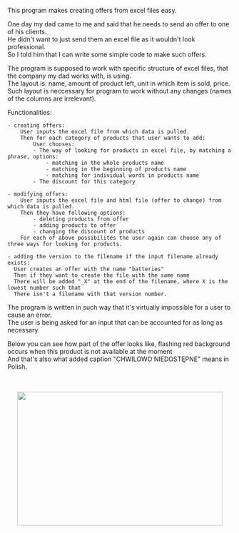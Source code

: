 This program makes creating offers from excel files easy.

One day my dad came to me and said that he needs to send an offer to one of his clients.</br>
He didn't want to just send them an excel file as it wouldn't look professional.</br>
So I told him that I can write some simple code to make such offers.</br>

The program is supposed to work with specific structure of excel files, that the company my dad works with, is using.</br>
The layout is: name, amount of product left, unit in which item is sold, price.</br>
Such layout is neccessary for program to work without any changes (names of the columns are irrelevant).</br>

Functionalities:

    - creating offers:
        User inputs the excel file from which data is pulled.
        Then for each category of products that user wants to add:
            User chooses:
            - The way of looking for products in excel file, by matching a phrase, options:
                - matching in the whole products name
                - matching in the beginning of products name
                - matching for individual words in products name
            - The discount for this category

    - modifying offers:
        User inputs the excel file and html file (offer to change) from which data is pulled.
        Then they have following options:
            - deleting products from offer
            - adding products to offer
            - changing the discount of products
        For each of above possibilites the user again can choose any of three ways for looking for products.

    - adding the version to the filename if the input filename already exists:
      User creates an offer with the name "batteries"
      Then if they want to create the file with the same name
      There will be added "_X" at the end of the filename, where X is the lowest number such that 
      There isn't a filename with that version number.

The program is written in such way that it's virtually impossible for a user to cause an error. </br>
The user is being asked for an input that can be accounted for as long as necessary.

Below you can see how part of the offer looks like, flashing red background occurs when this product is not available at the moment </br>
And that's also what added caption "CHWILOWO NIEDOSTĘPNE" means in Polish.
</br>
</br>
</br>
<p align="center">
  <img width="460" height="300" src="https://media.giphy.com/media/VQzOTg8Gn778PIiPwu/giphy.gif">
</p>
